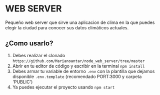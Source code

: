 # WEB SERVER
Pequeño web server que sirve una aplicacion de clima en la que puedes elegir la ciudad para conocer sus datos climáticos actuales.

## ¿Como usarlo?

 1. Debes realizar el clonado `https://github.com/Marianoantar/node_web_server/tree/master`
 2. Abrir en tu editor de código y escribir en la terminal `npm install`
 3. Debes armar tu variable de entorno `.env` con la plantilla que dejamos disponible `.env.template` (recomendado PORT:3000 y carpeta 'PUBLIC')
 4. Ya puedes ejecutar el proyecto usando `npm start`